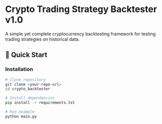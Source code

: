 # Crypto Trading Strategy Backtester v1.0

A simple yet complete cryptocurrency backtesting framework for testing trading strategies on historical data.

## 🚀 Quick Start

### Installation
```bash
# Clone repository
git clone <your-repo-url>
cd crypto_backtester

# Install dependencies
pip install -r requirements.txt

# Run example
python main.py
